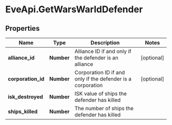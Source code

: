 # EveApi.GetWarsWarIdDefender

## Properties
Name | Type | Description | Notes
------------ | ------------- | ------------- | -------------
**alliance_id** | **Number** | Alliance ID if and only if the defender is an alliance | [optional] 
**corporation_id** | **Number** | Corporation ID if and only if the defender is a corporation | [optional] 
**isk_destroyed** | **Number** | ISK value of ships the defender has killed | 
**ships_killed** | **Number** | The number of ships the defender has killed | 


